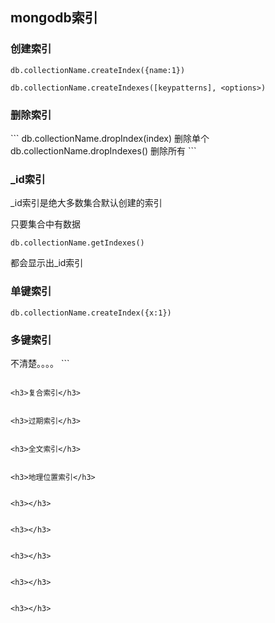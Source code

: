 <h2>mongodb索引</h2>
<h3>创建索引</h3>

```
db.collectionName.createIndex({name:1})

db.collectionName.createIndexes([keypatterns], <options>)
```
<h3>删除索引</h3>
```
 db.collectionName.dropIndex(index) 删除单个
 db.collectionName.dropIndexes()    删除所有
```
<h3>_id索引</h3>
_id索引是绝大多数集合默认创建的索引

只要集合中有数据
```
db.collectionName.getIndexes()
```
都会显示出_id索引

<h3>单键索引</h3>

```
db.collectionName.createIndex({x:1})
```

<h3>多键索引</h3>
不清楚。。。。
```

```

<h3>复合索引</h3>

```

```

<h3>过期索引</h3>

```

```

<h3>全文索引</h3>

```

```

<h3>地理位置索引</h3>

```

```

<h3></h3>

```

```

<h3></h3>

```

```

<h3></h3>

```

```

<h3></h3>

```

```

<h3></h3>

```

```


